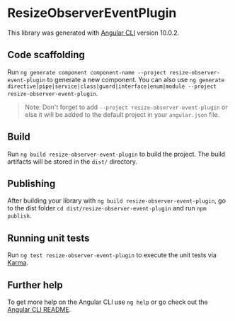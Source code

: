 # ResizeObserverEventPlugin

This library was generated with [Angular CLI](https://github.com/angular/angular-cli) version 10.0.2.

## Code scaffolding

Run `ng generate component component-name --project resize-observer-event-plugin` to generate a new component. You can also use `ng generate directive|pipe|service|class|guard|interface|enum|module --project resize-observer-event-plugin`.
> Note: Don't forget to add `--project resize-observer-event-plugin` or else it will be added to the default project in your `angular.json` file. 

## Build

Run `ng build resize-observer-event-plugin` to build the project. The build artifacts will be stored in the `dist/` directory.

## Publishing

After building your library with `ng build resize-observer-event-plugin`, go to the dist folder `cd dist/resize-observer-event-plugin` and run `npm publish`.

## Running unit tests

Run `ng test resize-observer-event-plugin` to execute the unit tests via [Karma](https://karma-runner.github.io).

## Further help

To get more help on the Angular CLI use `ng help` or go check out the [Angular CLI README](https://github.com/angular/angular-cli/blob/master/README.md).
